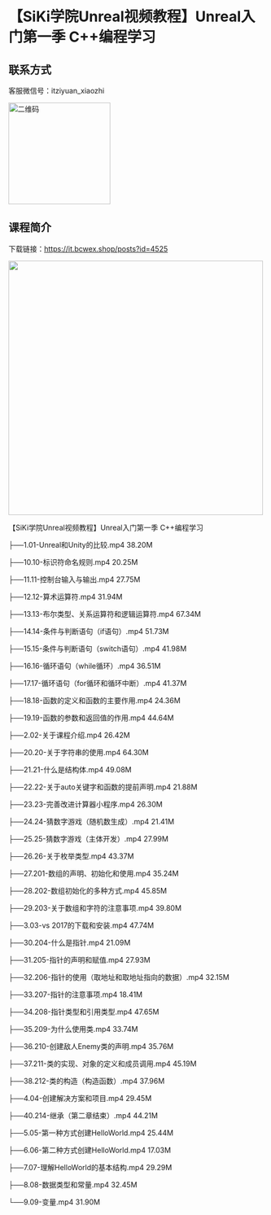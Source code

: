 # 【SiKi学院Unreal视频教程】Unreal入门第一季 C++编程学习

## 联系方式

客服微信号：itziyuan_xiaozhi

<img src="https://ziyuanyun.oss-cn-guangzhou.aliyuncs.com/common/20240614073449/666b82192834a.jpg" width="200" height="200" alt="二维码">

## 课程简介

下载链接：https://it.bcwex.shop/posts?id=4525

<img src="https://ziyuanyun.oss-cn-guangzhou.aliyuncs.com/yun/20241023073010/671835825d674.jpg" width="500" alt="">

  

 【SiKi学院Unreal视频教程】Unreal入门第一季 C++编程学习

 ├──1.01-Unreal和Unity的比较.mp4 38.20M

 ├──10.10-标识符命名规则.mp4 20.25M

 ├──11.11-控制台输入与输出.mp4 27.75M

 ├──12.12-算术运算符.mp4 31.94M

 ├──13.13-布尔类型、关系运算符和逻辑运算符.mp4 67.34M

 ├──14.14-条件与判断语句（if语句）.mp4 51.73M

 ├──15.15-条件与判断语句（switch语句）.mp4 41.98M

 ├──16.16-循环语句（while循环）.mp4 36.51M

 ├──17.17-循环语句（for循环和循环中断）.mp4 41.37M

 ├──18.18-函数的定义和函数的主要作用.mp4 24.36M

 ├──19.19-函数的参数和返回值的作用.mp4 44.64M

 ├──2.02-关于课程介绍.mp4 26.42M

 ├──20.20-关于字符串的使用.mp4 64.30M

 ├──21.21-什么是结构体.mp4 49.08M

 ├──22.22-关于auto关键字和函数的提前声明.mp4 21.88M

 ├──23.23-完善改进计算器小程序.mp4 26.30M

 ├──24.24-猜数字游戏（随机数生成）.mp4 21.41M

 ├──25.25-猜数字游戏（主体开发）.mp4 27.99M

 ├──26.26-关于枚举类型.mp4 43.37M

 ├──27.201-数组的声明、初始化和使用.mp4 35.24M

 ├──28.202-数组初始化的多种方式.mp4 45.85M

 ├──29.203-关于数组和字符的注意事项.mp4 39.80M

 ├──3.03-vs 2017的下载和安装.mp4 47.74M

 ├──30.204-什么是指针.mp4 21.09M

 ├──31.205-指针的声明和赋值.mp4 27.93M

 ├──32.206-指针的使用（取地址和取地址指向的数据）.mp4 32.15M

 ├──33.207-指针的注意事项.mp4 18.41M

 ├──34.208-指针类型和引用类型.mp4 47.65M

 ├──35.209-为什么使用类.mp4 33.74M

 ├──36.210-创建敌人Enemy类的声明.mp4 35.76M

 ├──37.211-类的实现、对象的定义和成员调用.mp4 45.19M

 ├──38.212-类的构造（构造函数）.mp4 37.96M

 ├──4.04-创建解决方案和项目.mp4 29.45M

 ├──40.214-继承（第二章结束）.mp4 44.21M

 ├──5.05-第一种方式创建HelloWorld.mp4 25.44M

 ├──6.06-第二种方式创建HelloWorld.mp4 17.03M

 ├──7.07-理解HelloWorld的基本结构.mp4 29.29M

 ├──8.08-数据类型和常量.mp4 32.45M

 └──9.09-变量.mp4 31.90M

  